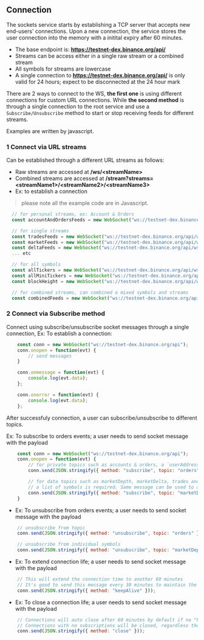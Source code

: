 ## Connection

The sockets service starts by establishing a TCP server that accepts new end-users' connections. Upon a new connection, the service stores the user connection into the memory with a initital expiry after 60 minutes.

- The base endpoint is: **https://testnet-dex.binance.org/api/**
- Streams can be access either in a single raw stream or a combined stream
- All symbols for streams are lowercase
- A single connection to **https://testnet-dex.binance.org/api/** is only valid for 24 hours; expect to be disconnected at the 24 hour mark

There are 2 ways to connect to the WS, **the first one** is using different connections for custom URL connections. While **the second method** is through a single connection to the root service and use a `Subscribe/Unsubscribe` method to start or stop receiving feeds for different streams.

Examples are written by javascript.

### 1 Connect via URL streams

Can be established through a different URL streams as follows:

- Raw streams are accessed at **/ws/\<streamName\>**
- Combined streams are accessed at **/stream?streams=\<streamName1\>/\<streamName2\>/\<streamName3\>**
- Ex: to establish a connection

> please note all the example code are in Javascript.

```javascript
  // for personal streams, ex: Account & Orders
  const accountAndOrdersFeeds = new WebSocket("ws://testnet-dex.binance.org/api/ws/<USER_ADDRESS>");

  // for single streams
  const tradesFeeds = new WebSocket("ws://testnet-dex.binance.org/api/ws/<symbol>@trades");
  const marketFeeds = new WebSocket("ws://testnet-dex.binance.org/api/ws/<symbol>@marketDiff");
  const deltaFeeds = new WebSocket("ws://testnet-dex.binance.org/api/ws/<symbol>@marketDepth");
  ... etc

  // for all symbols
  const allTickers = new WebSocket("ws://testnet-dex.binance.org/api/ws/$all@ticker");
  const allMiniTickers = new WebSocket("ws://testnet-dex.binance.org/api/ws/$all@miniTicker");
  const blockHeight = new WebSocket("ws://testnet-dex.binance.org/api/ws/$all@blockheight");

  // for combined streams, can combined a mixed symbols and streams
  const combinedFeeds = new WebSocket("ws://testnet-dex.binance.org/api/stream?streams=<symbol>@trades/<symbol>@marketDepth/<symbol>@marketDiff");
```

### 2 Connect via Subscribe method

Connect using subscribe/unsubscribe socket messages through a single connection, Ex: To establish a connection:

```javascript
    const conn = new WebSocket("ws://testnet-dex.binance.org/api");
    conn.onopen = function(evt) {
        // send messages
    }

    conn.onmessage = function(evt) {
        console.log(evt.data);
    };

    conn.onerror = function(evt) {
        console.log(evt.data);
    };
```

After successfuly connection, a user can subscribe/unsubscribe to different topics.

  Ex: To subscribe to orders events; a user needs to send socket message with the payload

```javascript
    const conn = new WebSocket("ws://testnet-dex.binance.org/api");
    conn.onopen = function(evt) {
        // for private topics such as accounts & orders, a `userAddress` is required
        conn.send(JSON.stringify({ method: "subscribe", topic: "orders", userAddress: "bnc1hp7cves62dzj8n4z8ckna0d3t6zd7z2zcj6gtq" }));

        // for data topics such as marketDepth, marketDelta, trades and ticker;
        // a list of symbols is required. Same message can be used to append new topic and/or symbols
        conn.send(JSON.stringify({ method: "subscribe", topic: "marketDepth", symbols: ["BNB_BTC","BNB_ETH"] }));
    }
```

- Ex: To unsubscribe from orders events; a user needs to send socket message with the payload

```javascript
    // unsubscribe from topic
    conn.send(JSON.stringify({ method: "unsubscribe", topic: "orders" }));

    // unsubscribe from individual symbols
    conn.send(JSON.stringify({ method: "unsubscribe", topic: "marketDepth", symbols: ["BNB_BTC"] }));
```

- Ex: To extend connection life; a user needs to send socket message with the payload

```javascript
    // This will extend the connection time to another 60 minutes
    // It's good to send this message every 30 minutes to maintain the connection life
    conn.send(JSON.stringify({ method: "keepAlive" }));
```

- Ex: To close a connection life; a user needs to send socket message with the payload

```javascript
    // Connections will auto close after 60 minutes by default if no "keepAlive" messages received
    // Connections with no subscriptions will be closed, regardless the keepAlive messages.
    conn.send(JSON.stringify({ method: "close" }));
```
